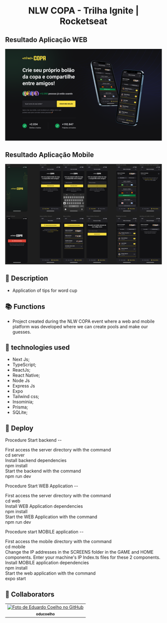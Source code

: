 <h1 align="center">NLW COPA - Trilha Ignite | Rocketseat</h1>

<h2>Resultado Aplicação WEB</h2>
<img src="screenshot.PNG" />
<h2>Resultado Aplicação Mobile</h2>
<img src="screenshot1.PNG" />

## :memo: Description
* Application of tips for word cup
## :books: Functions
* Project created during the NLW COPA event where a web and mobile platform was developed where we can create pools and make our guesses.

## :wrench: technologies used
* Next Js;
* TypeScript;
* ReactJs;
* React Native;
* Node Js
* Express Js
* Expo
* Tailwind css; 
* Insominia;
* Prisma;
* SQLite;
     
## :rocket: Deploy
Procedure Start backend --<br />

First access the server directory with the command<br />
cd server<br />
Install backend dependencies<br />
npm install<br />
Start the backend with the command<br />
npm run dev<br />

Procedure Start WEB Application -- <br />

First access the server directory with the command<br />
cd web<br />
Install WEB Application dependencies<br />
npm install<br />
Start the WEB Application with the command<br />
npm run dev<br />

Procedure start MOBILE application --<br />

First access the mobile directory with the command<br />
cd mobile<br />
Change the IP addresses in the SCREENS folder in the GAME and HOME components. Enter your machine's IP Index.ts files for these 2 components.<br />
Install MOBILE application dependencies<br />
npm install<br />
Start the web application with the command<br />
expo start<br />

## :handshake: Collaborators
<table>
  <tr>
    <td align="center">
      <a href="http://github.com/oducoelho">
        <img src="https://avatars.githubusercontent.com/u/104034703?v=4" width="100px;" alt="Foto de Eduardo Coelho no GitHub"/><br>
        <sub>
          <b>oducoelho</b>
        </sub>
      </a>
    </td>
  </tr>
</table>
